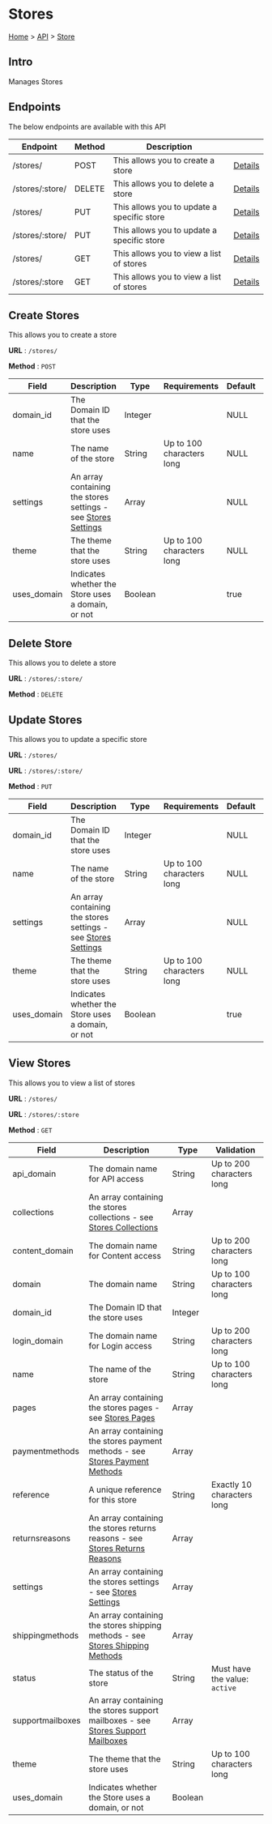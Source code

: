 # Stores
[Home](../../index.md) > [API](../index.md) > [Store](index.md)
## Intro
Manages Stores
## Endpoints
The below endpoints are available with this API

| Endpoint | Method | Description | |
| --- | --- | --- | --- |
| /stores/ | POST | This allows you to create a store | [Details](#create-stores) |
| /stores/:store/ | DELETE | This allows you to delete a store | [Details](#delete-store) |
| /stores/ | PUT | This allows you to update a specific store | [Details](#update-stores) |
| /stores/:store/ | PUT | This allows you to update a specific store | [Details](#update-stores) |
| /stores/ | GET | This allows you to view a list of stores | [Details](#view-stores) |
| /stores/:store | GET | This allows you to view a list of stores | [Details](#view-stores) |

## Create Stores
This allows you to create a store

**URL** : `/stores/`

**Method** : `POST`

| Field | Description | Type | Requirements | Default | Required? | Conditional? |
| --- | --- | --- | --- | --- | --- | --- |
| domain_id | The Domain ID that the store uses | Integer |  | NULL | Y | N |
| name | The name of the store | String | Up to 100 characters long | NULL | Y | N |
| settings | An array containing the stores settings - see [Stores Settings](Stores_Settings.md#create-stores-settings) | Array |  | NULL | Y | N |
| theme | The theme that the store uses | String | Up to 100 characters long | NULL | Y | N |
| uses_domain | Indicates whether the Store uses a domain, or not | Boolean |  | true | N | N |

## Delete Store
This allows you to delete a store

**URL** : `/stores/:store/`

**Method** : `DELETE`

## Update Stores
This allows you to update a specific store

**URL** : `/stores/`

**URL** : `/stores/:store/`

**Method** : `PUT`

| Field | Description | Type | Requirements | Default | Required? | Conditional? |
| --- | --- | --- | --- | --- | --- | --- |
| domain_id | The Domain ID that the store uses | Integer |  | NULL | Y | N |
| name | The name of the store | String | Up to 100 characters long | NULL | Y | N |
| settings | An array containing the stores settings - see [Stores Settings](Stores_Settings.md#update-stores-settings) | Array |  | NULL | Y | N |
| theme | The theme that the store uses | String | Up to 100 characters long | NULL | Y | N |
| uses_domain | Indicates whether the Store uses a domain, or not | Boolean |  | true | N | N |

## View Stores
This allows you to view a list of stores

**URL** : `/stores/`

**URL** : `/stores/:store`

**Method** : `GET`

| Field | Description | Type | Validation |
| --- | --- | --- | --- |
| api_domain | The domain name for API access | String | Up to 200 characters long |
| collections | An array containing the stores collections - see [Stores Collections](Stores_Collections.md#view-stores-collections) | Array |  |
| content_domain | The domain name for Content access | String | Up to 200 characters long |
| domain | The domain name | String | Up to 100 characters long |
| domain_id | The Domain ID that the store uses | Integer |  |
| login_domain | The domain name for Login access | String | Up to 200 characters long |
| name | The name of the store | String | Up to 100 characters long |
| pages | An array containing the stores pages - see [Stores Pages](Stores_Pages.md#view-stores-pages) | Array |  |
| paymentmethods | An array containing the stores payment methods - see [Stores Payment Methods](Stores_Payment_Methods.md#view-stores-payment-methods) | Array |  |
| reference | A unique reference for this store | String | Exactly 10 characters long |
| returnsreasons | An array containing the stores returns reasons - see [Stores Returns Reasons](Stores_Returns_Reasons.md#view-stores-returns-reasons) | Array |  |
| settings | An array containing the stores settings - see [Stores Settings](Stores_Settings.md#view-stores-settings) | Array |  |
| shippingmethods | An array containing the stores shipping methods - see [Stores Shipping Methods](Stores_Shipping_Methods.md#view-stores-shipping-methods) | Array |  |
| status | The status of the store | String | Must have the value: `active` |
| supportmailboxes | An array containing the stores support mailboxes - see [Stores Support Mailboxes](Stores_Support_Mailboxes.md#view-stores-support-mailboxes) | Array |  |
| theme | The theme that the store uses | String | Up to 100 characters long |
| uses_domain | Indicates whether the Store uses a domain, or not | Boolean |  |
